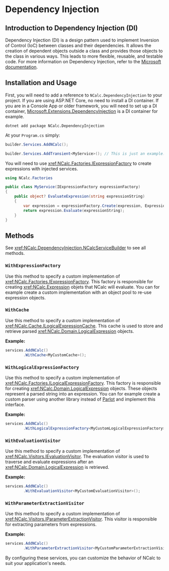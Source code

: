 ﻿# Dependency Injection

## Introduction to Dependency Injection (DI)

Dependency Injection (DI) is a design pattern used to implement Inversion of Control (IoC) between classes and their
dependencies. It allows the creation of dependent objects outside a class and provides those objects to the class in
various ways. This leads to more flexible, reusable, and testable code. For more information on Dependency Injection,
refer to the [Microsoft documentation](https://docs.microsoft.com/en-us/dotnet/core/extensions/dependency-injection).

## Installation and Usage

First, you will need to add a reference to `NCalc.DependencyInjection` to your project.
If you are using ASP.NET Core, no need to install a DI container.
If you are in a Console App or older framework, you will need to set up a DI
container, [Microsoft.Extensions.DependencyInjection](https://www.nuget.org/packages/Microsoft.Extensions.DependencyInjection)
is a DI container for example.

```shell
dotnet add package NCalc.DependencyInjection
```

At your `Program.cs` simply:

```cs
builder.Services.AddNCalc();

builder.Services.AddTransient<MyService>(); // This is just an example.
```

You will need to use <xref:NCalc.Factories.IExpressionFactory> to create expressions with injected services.

```cs
using NCalc.Factories

public class MyService(IExpressionFactory expressionFactory)
{
    public object? EvaluateExpression(string expressionString)
    {
        var expression = expressionFactory.Create(expression, ExpressionOptions.DecimalAsDefault);
        return expression.Evaluate(expressionString);
    }
}
```

## Methods

See <xref:NCalc.DependencyInjection.NCalcServiceBuilder> to see all methods.

### `WithExpressionFactory`
Use this method to specify a custom implementation of <xref:NCalc.Factories.IExpressionFactory>. This factory is
responsible for creating
<xref:NCalc.Expression> objets that NCalc will evaluate. You can for example create a custom implementation with an
object pool to re-use expression objects.

### `WithCache`

Use this method to specify a custom implementation of <xref:NCalc.Cache.ILogicalExpressionCache>. This cache is used to
store and
retrieve parsed <xref:NCalc.Domain.LogicalExpression> objects.

**Example:**

```csharp
services.AddNCalc()
        .WithCache<MyCustomCache>();
```

### `WithLogicalExpressionFactory`
Use this method to specify a custom implementation of <xref:NCalc.Factories.ILogicalExpressionFactory>. This factory is
responsible for creating
<xref:NCalc.Domain.LogicalExpression> objects. These objects represent a parsed string into an expression. You can for
example create a custom parser using another library instead of [Parlot](https://github.com/sebastienros/parlot) and
implement this interface.

**Example:**

```csharp
services.AddNCalc()
        .WithLogicalExpressionFactory<MyCustomLogicalExpressionFactory>();
```

### `WithEvaluationVisitor`
Use this method to specify a custom implementation of <xref:NCalc.Visitors.IEvaluationVisitor>.
The evaluation visitor is used to traverse and evaluate expressions after an <xref:NCalc.Domain.LogicalExpression> is
retrieved.

**Example:**

```csharp
services.AddNCalc()
        .WithEvaluationVisitor<MyCustomEvaluationVisitor>();
```

### `WithParameterExtractionVisitor`
Use this method to specify a custom implementation of <xref:NCalc.Visitors.IParameterExtractionVisitor>. This visitor is
responsible for
extracting parameters from expressions.

**Example:**

```csharp
services.AddNCalc()
        .WithParameterExtractionVisitor<MyCustomParameterExtractionVisitor>();
```

By configuring these services, you can customize the behavior of NCalc to suit your application's needs.